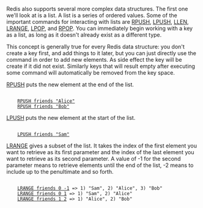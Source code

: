 Redis also supports several more complex data structures. The first one we'll
look at is a list.  A list is a series of ordered values.  Some of the
important commands for interacting with lists are [RPUSH](#help), [LPUSH](#help), [LLEN](#help),
[LRANGE](#help), [LPOP](#help), and [RPOP](#help).  You can immediately begin working with a key as
a list, as long as it doesn't already exist as a different type.

This concept is generally true for every Redis data structure: you don't create
a key first, and add things to it later, but you can just directly use the command
in order to add new elements. As side effect the key will be create if it did not
exist. Similarly keys that will result empty after executing some command will
automatically be removed from the key space.

[RPUSH](#help) puts the new element at the end of the list.

<pre><code>
    <a href="#run">RPUSH friends "Alice"</a>
    <a href="#run">RPUSH friends "Bob"</a>
</code></pre>

[LPUSH](#help) puts the new element at the start of the list.

<pre><code>
    <a href="#run">LPUSH friends "Sam"</a>
</code></pre>

[LRANGE](#help) gives a subset of the list. It takes the index of the first element
you want to retrieve as its first parameter and the index of the last element
you want to retrieve as its second parameter. A value of -1 for the second
parameter means to retrieve elements until the end of the list, -2 means to
include up to the penultimate and so forth.

<pre><code>
    <a href="#run">LRANGE friends 0 -1</a> => 1) "Sam", 2) "Alice", 3) "Bob"
    <a href="#run">LRANGE friends 0 1</a> => 1) "Sam", 2) "Alice"
    <a href="#run">LRANGE friends 1 2</a> => 1) "Alice", 2) "Bob"
</code></pre>
